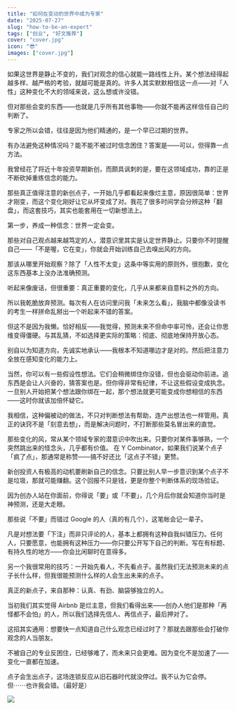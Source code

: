 ```yaml
---
title: "如何在变动的世界中成为专家"
date: "2025-07-27"
slug: "how-to-be-an-expert"
tags: ["创业", "好文推荐"]
cover: "cover.jpg"
icon: "😎"
images: ["cover.jpg"]
---
```

如果这世界是静止不变的，我们对观念的信心就能一路线性上升。某个想法经得起越多样、越严格的考验，就越可能是真的。许多人其实默默相信这一点——对「人性」这种变化不大的领域来说，这么想或许没错。



但对那些会变的东西——也就是几乎所有其他事物——你就不能再这样信任自己的判断了。



专家之所以会错，往往是因为他们精通的，是一个早已过期的世界。



有办法避免这种情况吗？能不能不被过时信念困住？答案是——可以，但得靠一点方法。



我曾经花了将近十年投资早期新创，而颇具讽刺的是，要在这领域成功，靠的正是不断砍掉重练信念的能力。



那些真正值得注意的新创点子，一开始几乎都看起来像烂主意，原因很简单：世界才刚变，而这个变化刚好让它从坏变成了对。我花了很多时间学会分辨这种「翻盘」，而这套技巧，其实也能套用在一切新想法上。



第一步，养成一种信念：世界一定会变。



那些对自己观点越来越笃定的人，潜意识里其实是认定世界静止。只要你不时提醒自己——「不是喔，它在变」，你就会开始训练自己去嗅出风的方向。



那该从哪里开始观察？除了「人性不太变」这条中等实用的原则外，很抱歉，变化这东西基本上没办法准确预测。



听起来像废话，但很重要：真正重要的变化，几乎从来都来自意料之外的方向。



所以我乾脆放弃预测。每次有人在访问里问我「未来怎么看」，我脑中都像没读书的考生一样拼命乱掰出一个听起来不错的答案。



但这不是因为我懒。恰好相反——我觉得，预测未来不但命中率可怜，还会让你思维变得僵硬。与其乱猜，不如选择更实际的策略：彻底、彻底地保持开放心态。



别自以为知道方向，先诚实地承认——我根本不知道哪边才是对的。然后把注意力全放在感知变化的能力上。



当然，你可以有一些假设性想法。它们会稍微绑住你没错，但也会驱动你前进。追东西是会让人兴奋的，猜答案也是。但你得非常有纪律，不让这些假设变成执念。
一旦别人开始把某个想法跟你绑在一起，那个想法就更可能变成你想相信的东西——这时你就该加倍怀疑它。



我相信，这种偏被动的做法，不只对判断想法有帮助，连产出想法也一样管用。真正的诀窍不是「刻意去想」，而是解决问题时，不打断那些莫名冒出来的直觉。



那些变化的风，常从某个领域专家的潜意识中吹出来。只要你对某件事够熟，一个突然跳出来的怪念头，几乎都有价值。
在 Y Combinator，如果我们说某个点子「疯了点」，那通常是称赞——搞不好还比「这点子不错」更赞。



新创投资人有极高的动机要刷新自己的信念。只要比别人早一步意识到某个点子不是垃圾，那就可能赚翻。这个回报不只是钱，更是你整个判断体系的现场验证。



因为创办人站在你面前，你得说「要」或「不要」，几个月后你就会知道你当时是神预测，还是大走眼。



那些说「不要」而错过 Google 的人（真的有几个），这笔帐会记一辈子。



凡是对想法要「下注」而非只评论的人，基本上都拥有这种自我纠错压力。任何人，只要愿意，也能拥有这种压力——你只要公开写下自己的判断。写在有标题、有持久性的地方——你会比闲聊时在意得多。



另一个我很常用的技巧：一开始先看人，不先看点子。虽然我们无法预测未来的点子长什么样，但我很能预测什么样的人会生出未来的点子。



真正的新点子，来自那种：认真、有劲、脑袋够独立的人。



当初我们其实觉得 Airbnb 是烂主意，但我们看得出来——创办人他们是那种「再怪都不会怕」的人，所以我们选择先信人、再信点子，最后押对了。



这招其实通用：想要快一点知道自己什么观念已经过时了？那就去跟那些会打破你观念的人当朋友。



不被自己的专业反困住，已经够难了，而未来只会更难。因为变化不是加速了——变化一直都在加速。



点子会生出点子，这场连锁反应从旧石器时代就没停过。我不认为它会停。
但⋯⋯也许我会错。（最好是）




![](https://prod-files-secure.s3.us-west-2.amazonaws.com/112d0858-5090-4d34-a606-b75eb8d65fd2/46476355-9cf3-4e99-9b7a-3531bc426380/1000202064.png?X-Amz-Algorithm=AWS4-HMAC-SHA256&X-Amz-Content-Sha256=UNSIGNED-PAYLOAD&X-Amz-Credential=ASIAZI2LB46624TJHYBJ%2F20250914%2Fus-west-2%2Fs3%2Faws4_request&X-Amz-Date=20250914T084536Z&X-Amz-Expires=3600&X-Amz-Security-Token=IQoJb3JpZ2luX2VjEN%2F%2F%2F%2F%2F%2F%2F%2F%2F%2F%2FwEaCXVzLXdlc3QtMiJHMEUCIE2DG3riD7N44x%2ByvpptwsfZXDs3ALUyK4UNSCWJyb7JAiEAxsVAx%2FxMFnQTOhLbcVwjh2%2BOnZnqX5WV1j%2Fwyl8Yzn4q%2FwMIWBAAGgw2Mzc0MjMxODM4MDUiDInwhEC7hHDQ7Py%2BCyrcA9t9d%2BKB5%2F00aLTRBsD4X9X1rdjkroMqNT6nXFFd0E0PRREptvMr24wxXvSn4StQiTzqK%2FvO8vKCuHnlUT29aYdK4BZ3pamIiGS5G4JSPKCUHWs2vftOdACE%2F3c3DmZSthhAGUkAHUWwBrABkHx7tC490hD37reWfeEgrBkA1T8ZZRUjpORTwlT0gd6d3xNaUcgYgBGyahAoqepRGpdBG4XmXfbKTiK3LrqlwWz7xokLbqsmvJWIq0jQgDE8Nq6kuE2UVzYXo2Gx63rJERTMn%2FhB67gGbxj8ZUzsQkDdGOc6sgyNe4RoFZyqhhRmnFCRSTnGC3hA43aLy6YdGg0I7eP%2FPo4WEHjKdbSZg9TTez01JTzQoYOtoT9rC9qQmwbucC99w4MVpbVyl9a0OvlcD4mExqoIJjyM%2F7H7jbMAStDI4lXpEPl0AM3MNTEQCz%2Bchwt%2Bjl4UllidxhvPjr13911BJao0djPHtHEXKkVlOXuv%2BbeurmUoDxD%2FCOy1sm2wmKQ%2FcaYbTGnJLiWGp5WSWKn9%2FH%2Bpx1w32U2a4K0MwU9Tdd9UpoRddE%2FSwp99VPH7ahlBnityMjIwe9s5mHhfWMxze6xcY9Mh%2BLvmtXW0W2HK8sNoMh24b8S%2FnUWUMMPPmcYGOqUBgl6%2FI07OjwnGbrMunOFLTPAs4OzKPRhzc750gVMWGYxmz56v1LjEK1CkCSw4yazurtNpKImKz1bUATNW2vfHU0y4TmvkjbD%2BCj%2Fw1oYmazBkx1c79uyRWXI83IW%2BuMsTfEDs4d65nzJZrec4QRX6edmHJLbDXVKYPfYP46MeWgZVtUvygQepD4V43FkLb3OeKdf1xhsFFjLVVT71tr%2FKpc8vvE1z&X-Amz-Signature=2d7f964fe45fea5f264fcb9ea2b7ea019e8894cc5614de70bcc66e5d6cdc538b&X-Amz-SignedHeaders=host&x-amz-checksum-mode=ENABLED&x-id=GetObject)

